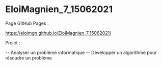 # EloiMagnien_7_15062021

Page GitHub Pages : 

https://eloimgn.github.io/EloiMagnien_7_15062021/

Projet : 

-- Analyser un problème informatique
-- Développer un algorithme pour résoudre un problème
